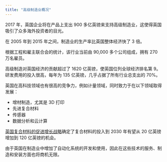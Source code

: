 ```yaml
---
title: "高级制造业概况"
---
```


2017 年，英国企业将在产品上支出 900 多亿英镑来支持高级制造业，这使得英国吸引了众多海外投资者的目光。

在 2005 年到 2015 年之间，制造业的生产率比英国整体经济快了 3 倍。

根据工程和雇主联合会的统计，该行业当前由 90,000 多个公司组成，拥有 270 万名雇员。

高级制造对英国经济的贡献超过了 1620 亿英镑，使英国位列全球经济排名第 9。研发费用的投入很高，每年为 135 亿英镑，几乎占据了所有行业总支出的 70%。

英国在高科技领域也有很高的竞争力，例如计量领域，同时致力于在以下领域取得发展：
- 增材制造，尤其是 3D 打印
- 先进复合材料
- 传感器
- 数据分析和云计算

[英国复合材料的促进增长战略](https://compositesuk.co.uk/system/files/documents/Strategy%20final%20version_1.pdf)确定了复合材料的投入到 2030 年有望从 20 亿英镑增加到 120 亿英镑的机会。

由于英国在制造业中增加了自动化系统的开发和使用，因此在这些技术的服务、制造和安装方面也将商机无限。